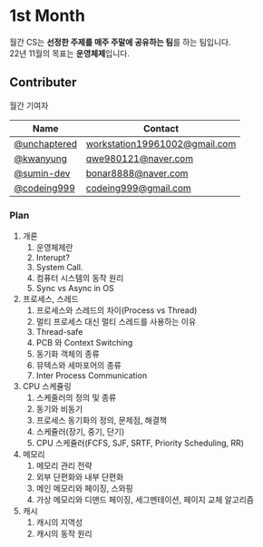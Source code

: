 # 1st Month

월간 CS는 **선정한 주제를 매주 주말에 공유하는 팀**를 하는 팀입니다. <br>
22년 11월의 목표는 **운영체제**입니다.

## Contributer

월간 기여자

| Name | Contact |
| ---- | ------- |
| [@unchaptered](https://github.com/unchaptered) | workstation19961002@gmail.com |
| [@kwanyung](https://github.com/kwanyung) | qwe980121@naver.com |
| [@sumin-dev](https://github.com/sumin-dev) | bonar8888@naver.com |
| [@codeing999](https://github.com/codeing999) | codeing999@gmail.com |

### Plan

1. 개론
   1. 운영체제란
   2. Interupt?
   3. System Call.
   4. 컴퓨터 시스템의 동작 원리
   5. Sync vs Async in OS
2. 프로세스, 스레드
   1. 프로세스와 스레드의 차이(Process vs Thread)
   2. 멀티 프로세스 대신 멀티 스레드를 사용하는 이유
   3. Thread-safe
   4. PCB 와 Context Switching
   5. 동기화 객체의 종류
   6. 뮤텍스와 세마포어의 종류
   7. Inter Process Communication
3. CPU 스케쥴링
   1. 스케줄러의 정의 및 종류
   2. 동기와 비동기
   3. 프로세스 동기화의 정의, 문제점, 해결책
   4. 스케쥴러(장기, 중기, 단기)
   5. CPU 스케쥴러(FCFS, SJF, SRTF, Priority Scheduling, RR)
4. 메모리
   1. 메모리 관리 전략
   2. 외부 단편화와 내부 단편화
   3. 메인 메모리와 페이징, 스와핑
   4. 가상 메모리와 디맨드 페이징, 세그멘테이션, 페이지 교체 알고리즘
5. 캐시
   1. 캐시의 지역성
   2. 캐시의 동작 원리
